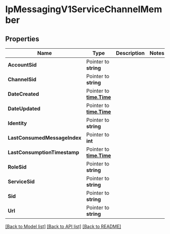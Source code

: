# IpMessagingV1ServiceChannelMember

## Properties

Name | Type | Description | Notes
------------ | ------------- | ------------- | -------------
**AccountSid** | Pointer to **string** |  |
**ChannelSid** | Pointer to **string** |  |
**DateCreated** | Pointer to [**time.Time**](time.Time.md) |  |
**DateUpdated** | Pointer to [**time.Time**](time.Time.md) |  |
**Identity** | Pointer to **string** |  |
**LastConsumedMessageIndex** | Pointer to **int** |  |
**LastConsumptionTimestamp** | Pointer to [**time.Time**](time.Time.md) |  |
**RoleSid** | Pointer to **string** |  |
**ServiceSid** | Pointer to **string** |  |
**Sid** | Pointer to **string** |  |
**Url** | Pointer to **string** |  |

[[Back to Model list]](../README.md#documentation-for-models) [[Back to API list]](../README.md#documentation-for-api-endpoints) [[Back to README]](../README.md)



